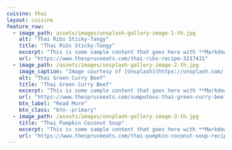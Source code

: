 ```yaml
---
cuisine: thai
layout: cuisine
feature_row:
  - image_path: assets/images/unsplash-gallery-image-1-th.jpg
    alt: "Thai Ribs Sticky-Tangy"
    title: "Thai Ribs Sticky-Tangy"
    excerpt: "This is some sample content that goes here with **Markdown** formatting."
    url: "https://www.thespruceeats.com/thai-ribs-recipe-3217431"
  - image_path: /assets/images/unsplash-gallery-image-2-th.jpg
    image_caption: "Image courtesy of [Unsplash](https://unsplash.com/)"
    alt: "Thai Green Curry Beef"
    title: "Thai Green Curry Beef"
    excerpt: "This is some sample content that goes here with **Markdown** formatting."
    url: "https://www.thespruceeats.com/sumputous-thai-green-curry-beef-3217441"
    btn_label: "Read More"
    btn_class: "btn--primary"
  - image_path: /assets/images/unsplash-gallery-image-3-th.jpg
    title: "Thai Pumpkin Coconut Soup"
    excerpt: "This is some sample content that goes here with **Markdown** formatting."
    url: "https://www.thespruceeats.com/thai-pumpkin-coconut-soup-recipe-3217690"
---
```


